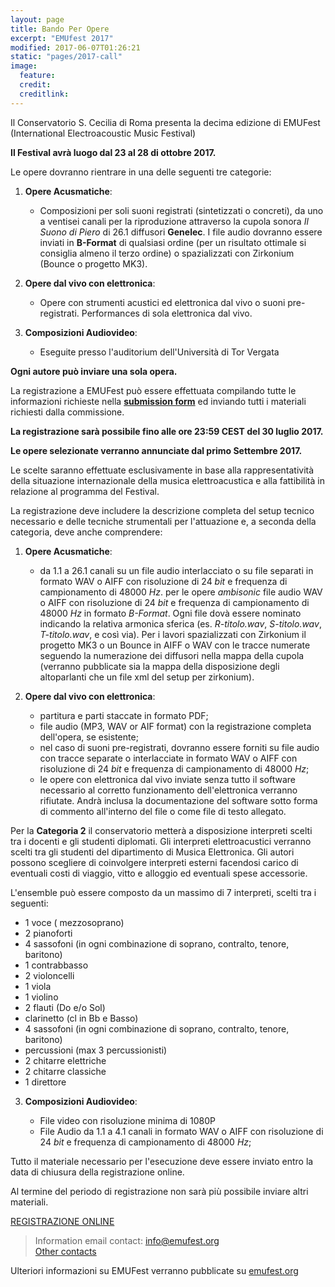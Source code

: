 ```yaml
---
layout: page
title: Bando Per Opere
excerpt: "EMUfest 2017"
modified: 2017-06-07T01:26:21
static: "pages/2017-call"
image:
  feature:
  credit:
  creditlink:
---
```


Il Conservatorio S. Cecilia di Roma presenta la decima edizione di EMUFest    
(International Electroacoustic Music Festival)

**Il Festival avrà luogo dal 23 al 28 di ottobre 2017.**

Le opere dovranno rientrare in una delle seguenti tre categorie:

 1. **Opere Acusmatiche**:
    - Composizioni per soli suoni registrati (sintetizzati o concreti), da uno a ventisei canali per la riproduzione attraverso la cupola sonora *Il Suono di Piero* di 26.1 diffusori **Genelec**. I file audio dovranno essere inviati in **B-Format** di qualsiasi ordine (per un risultato ottimale si consiglia almeno il terzo ordine) o spazializzati con Zirkonium (Bounce o progetto MK3).

2. **Opere dal vivo con elettronica**:   
    - Opere con strumenti acustici ed elettronica dal vivo o suoni pre-registrati.
    Performances di sola elettronica dal vivo.

3. **Composizioni Audiovideo**:  
    - Eseguite presso l'auditorium dell'Università di Tor Vergata


**Ogni autore può inviare una sola opera.**

La registrazione a EMUFest può essere effettuata compilando tutte le informazioni richieste nella **[submission form](https://easychair.org/conferences/?conf=emufest2017)** ed inviando tutti i materiali richiesti dalla commissione.

**La registrazione sarà possibile fino alle ore 23:59 CEST del 30 luglio 2017.**

**Le opere selezionate verranno annunciate dal primo Settembre 2017.**

Le scelte saranno effettuate esclusivamente in base alla rappresentatività della situazione internazionale della musica elettroacustica e alla fattibilità in relazione al programma del Festival.

La registrazione deve includere la descrizione completa del setup tecnico necessario e delle tecniche strumentali per l'attuazione e, a seconda della categoria, deve anche comprendere:

 1. **Opere Acusmatiche**:
    - da 1.1 a 26.1 canali su un file audio interlacciato o su file separati in formato WAV o AIFF con risoluzione di  24 *bit* e frequenza di campionamento di 48000 *Hz*.
    per le opere *ambisonic* file audio WAV o AIFF con risoluzione di  24 *bit* e frequenza di campionamento di 48000  *Hz* in formato *B-Format*. Ogni file dovà essere nominato indicando la relativa armonica sferica (es. *R-titolo.wav*, *S-titolo.wav*, *T-titolo.wav*, e così via). Per i lavori spazializzati con Zirkonium il progetto MK3 o un Bounce in AIFF o WAV con le tracce numerate seguendo la numerazione dei diffusori nella mappa della cupola (verranno pubblicate sia la mappa della disposizione degli altoparlanti che un file xml del setup per zirkonium).

 2. **Opere dal vivo con elettronica**:   
    - partitura e parti staccate in formato PDF;
    - file audio (MP3, WAV or AIF format) con la registrazione completa dell'opera, se esistente;
    - nel caso di suoni pre-registrati, dovranno essere forniti su file audio con tracce separate o interlacciate in formato WAV o AIFF con risoluzione di 24 *bit* e frequenza di campionamento di 48000 *Hz*;
    - le opere con elettronica dal vivo inviate senza tutto il software necessario al corretto funzionamento dell'elettronica verranno rifiutate. Andrà inclusa la documentazione del software sotto forma di commento all'interno del file o come file di testo allegato.

Per la **Categoria 2** il conservatorio metterà a disposizione interpreti scelti tra i docenti e gli studenti diplomati. Gli interpreti elettroacustici verranno scelti tra gli studenti del dipartimento di Musica Elettronica. Gli autori possono scegliere di coinvolgere interpreti esterni facendosi carico di eventuali costi di viaggio, vitto e alloggio ed eventuali spese accessorie.

L'ensemble può essere composto da un massimo di 7 interpreti, scelti tra i seguenti:

  - 1 voce ( mezzosoprano)
  - 2 pianoforti
  - 4 sassofoni (in ogni combinazione di soprano, contralto, tenore, baritono)
  - 1 contrabbasso
  - 2 violoncelli
  - 1 viola
  - 1 violino
  - 2 flauti (Do e/o Sol)
  - clarinetto (cl in Bb e Basso)
  - 4 sassofoni (in ogni combinazione di soprano, contralto, tenore, baritono)
  - percussioni (max 3 percussionisti)
  - 2 chitarre elettriche
  - 2 chitarre classiche
  - 1 direttore

3. **Composizioni Audiovideo**:

    - File video con risoluzione minima di 1080P
    - File Audio da 1.1 a 4.1 canali  in formato WAV o AIFF con risoluzione di 24 *bit* e frequenza di campionamento di 48000 *Hz*;

Tutto il materiale necessario per l'esecuzione deve essere inviato entro la data di chiusura della registrazione online.

Al termine del periodo di registrazione non sarà più possibile inviare altri materiali.

<div markdown="0">
  <a href="https://easychair.org/conferences/?conf=emufest2017" class="mybtn">REGISTRAZIONE ONLINE</a>
</div>

> Information email contact: [info@emufest.org](info@emufest.org)   
> [Other contacts](http://www.emufest.org/about/#contacts)

Ulteriori informazioni su EMUFest verranno pubblicate su [emufest.org](http://www.emufest.org)
